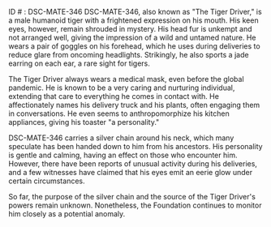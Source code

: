 ID # : DSC-MATE-346
DSC-MATE-346, also known as "The Tiger Driver," is a male humanoid tiger with a frightened expression on his mouth. His keen eyes, however, remain shrouded in mystery. His head fur is unkempt and not arranged well, giving the impression of a wild and untamed nature. He wears a pair of goggles on his forehead, which he uses during deliveries to reduce glare from oncoming headlights. Strikingly, he also sports a jade earring on each ear, a rare sight for tigers.

The Tiger Driver always wears a medical mask, even before the global pandemic. He is known to be a very caring and nurturing individual, extending that care to everything he comes in contact with. He affectionately names his delivery truck and his plants, often engaging them in conversations. He even seems to anthropomorphize his kitchen appliances, giving his toaster "a personality."

DSC-MATE-346 carries a silver chain around his neck, which many speculate has been handed down to him from his ancestors. His personality is gentle and calming, having an effect on those who encounter him. However, there have been reports of unusual activity during his deliveries, and a few witnesses have claimed that his eyes emit an eerie glow under certain circumstances.

So far, the purpose of the silver chain and the source of the Tiger Driver's powers remain unknown. Nonetheless, the Foundation continues to monitor him closely as a potential anomaly.